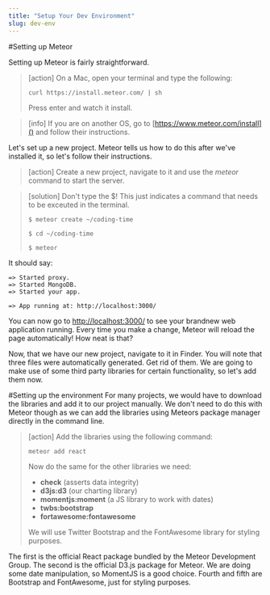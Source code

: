 ```yaml
---
title: "Setup Your Dev Environment"
slug: dev-env
---     
```


#Setting up Meteor

Setting up Meteor is fairly straightforward. 

> [action]
> On a Mac, open your terminal and type the following:
>
> `curl https://install.meteor.com/ | sh`
> 
> Press enter and watch it install.

<!-- break boxes -->

> [info]
> If you are on another OS, go to [https://www.meteor.com/install]() and follow their instructions.

Let's set up a new project. Meteor tells us how to do this after we've installed it, so let's follow their instructions.

> [action]
> Create a new project, navigate to it and use the *meteor* command to start the server.

<!-- break -->

> [solution]
> Don't type the $! This just indicates a command that needs to be exceuted in the terminal.
> 
>    `$ meteor create ~/coding-time`
> 
>    `$ cd ~/coding-time`
> 
>    `$ meteor`

It should say: 

```
=> Started proxy.
=> Started MongoDB.
=> Started your app.

=> App running at: http://localhost:3000/
```

You can now go to [http://localhost:3000/]() to see your brandnew web application running. Every time you make a change, Meteor will reload the page automatically! How neat is that?

Now, that we have our new project, navigate to it in Finder. You will note that three files were automatically generated. Get rid of them. We are going to make use of some third party libraries for certain functionality, so let's add them now.

#Setting up the environment
For many projects, we would have to download the libraries and add it to our project manually. We don't need to do this with Meteor though as we can add the libraries using Meteors package manager directly in the command line.

> [action]
> Add the libraries using the following command:
> 
> `meteor add react`
> 
> Now do the same for the other libraries we need:
> 
> * **check** (asserts data integrity)
> * **d3js:d3** (our charting library)
> * **momentjs:moment** (a JS library to work with dates)
> * **twbs:bootstrap**
> * **fortawesome:fontawesome**
> 
> We will use Twitter Bootstrap and the FontAwesome library for styling purposes.

The first is the official React package bundled by the Meteor Development Group. The second is the official D3.js package for Meteor. We are doing some date manipulation, so MomentJS is a good choice. Fourth and fifth are Bootstrap and FontAwesome, just for styling purposes.
